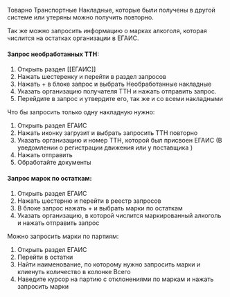 Товарно Транспортные Накладные, которые были получены в другой системе или утеряны можно получить повторно. 

Так же можно запросить информацию о марках алкоголя, которая числится на остатках организации в ЕГАИС. 

#### Запрос необработанных ТТН:
1. Открыть раздел [[ЕГАИС]]
2. Нажать шестеренку и перейти в раздел запросов
3. Нажать + в блоке запрос и выбрать Необработанные накладные
4. Указать организацию получателя ТТН и нажать отправить запрос. 
5. Перейдите в запрос и утвердите его, так же и со всеми накладными

Что бы запросить только одну накладную нужно:
1. Открыть раздел ЕГАИС
2. Нажать иконку загрузит и выбрать запросить ТТН повторно
3. Указать организацию и номер ТТН, которой был присвоен ЕГАИС (В уведомлении о регистрации движения или у поставщика )
4. Нажать отправить
5. Обработайте документы

#### Запрос марок по остаткам:
1. Открыть раздел ЕГАИС
2. Нажать шестерню и перейти в реестр запросов
3. В блоке запрос нажать + и выбрать марки по остаткам
4. Указать организацию, в которой числится маркированный алкоголь и нажать отправить запрос

Можно запросить марки по партиям:
1. Открыть раздел ЕГАИС
2. Перейти в остатки
3. Найти наименование, по которому нужно запросить марки и клиенуть количество в колонке Всего
4. Наведите курсор на партию с отклонениями по маркам и нажать запросить марки
